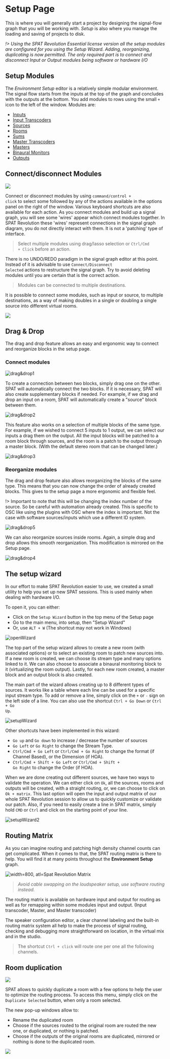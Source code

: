 # Setup Page

This is where you will generally start a project by designing the signal-flow graph that you will be working with. _Setup_ is also where you manage the loading and saving of projects to disk.

_!> Using the SPAT Revolution Essential license version all the setup modules are configured for you using the Setup Wizard. Adding, reorganizing, duplicating is now permitted. The only required part is to connect and disconnect Input or Output modules being software or hardware I/O_

## Setup Modules

The _Environment Setup_ editor is a relatively simple modular environment. The signal flow starts from the inputs at the top of the graph and concludes with the outputs at the bottom. You add modules to rows using the small <code>+</code> icon to the left of the window. Modules are:

* [Inputs](6_Spat_Environment_6_4_Inputs_6_4_Inputs.md)
* [Input Transcoders](6_Spat_Environment_6_5_Input_Transcoder_6_5_Input_Transcoder.md)
* [Sources](6_Spat_Environment_6_6_Source_6_6_Source.md)
* [Rooms](6_Spat_Environment_6_7_Room_6_7_Room.md)
* [Sums]((6_Spat_Environment_6_9_Master_Section.md))
* [Master Transcoders]((6_Spat_Environment_6_9_Master_Section.md))
* [Masters](6_Spat_Environment_6_9_Master_Section.md)
* [Binaural Monitors](6_Spat_Environment_6_9_Master_Section.md?)
* [Outputs](6_Spat_Environment_6_10_Output.md)

## Connect/disconnect Modules

![](include/SpatRevolution_UserGuide_-074.jpg)

Connect or disconnect modules by using <code>command/control + click</code> to select some followed by any of the actions available in the options panel on the right of the window. Various keyboard shortcuts are also available for each action. As you connect modules and build up a signal graph, you will see some 'wires' appear which connect modules together. In SPAT Revolution these 'wires' represent connections in the signal graph diagram, you do not directly interact with them. It is not a 'patching' type of interface.

> Select multiple modules using drag/lasso selection or <code>Ctrl/Cmd + Click</code> before an action.

There is no UNDO/REDO paradigm in the signal graph editor at this point. Instead of it is advisable to use <code>Connect/Disconnect Selected</code> actions to restructure the signal graph. Try to avoid deleting modules until you are certain that is the correct action.

> Modules can be connected to multiple destinations.

It is possible to connect some modules, such as input or source, to multiple destinations, as a way of making doubles in a single or doubling a single source into different virtual rooms.

![](include/SpatRevolution_UserGuide_-076.jpg)

## Drag & Drop

The drag and drop feature allows an easy and ergonomic way to connect and reorganize blocks in the setup page.

### Connect modules

![drag&drop1](include/drag&drop1.gif)

To create a connection  between two blocks, simply drag one on the other. SPAT will  automatically connect the two blocks. If it is necessary, SPAT will also create supplementary blocks if needed. For example, if we drag and drop an input on a room, SPAT will automatically create a "source" block  between them.

![drag&drop2](include/drag&drop2.gif)

This feature also works on a selection of multiple blocks of the same type. For example, if we wished to connect 5 inputs to 1 output, we can select our inputs a drag them  on the output. All the input blocks will be patched to a room block through sources, and the room is a patch to the output through a master block. (With the default stereo room that can be changed later.)

![drag&drop3](include/drag&drop3.gif)

### Reorganize modules

The drag and drop feature also allows reorganizing the blocks of the same type. This means that you can now change the order of already created blocks. This gives to the setup page a more ergonomic and flexible feel.

!> Important to note that this will be changing the index number of the source. So be careful with automation already created. This is specific to OSC like using the plugins with OSC where the index is important. Not the case with software sources/inputs which use a different ID system.

![drag&drop5](include/drag&drop5.gif)

We can also reorganize  sources inside rooms. Again, a simple drag and drop allows this smooth  reorganization. This modification is mirrored on the Setup page.

![drag&drop4](include/drag&drop4.gif)

## The setup wizard

In our effort to make SPAT Revolution easier to use, we created a small utility to help you set up new SPAT sessions. This is used mainly when dealing with hardware I/O.

To open it, you can either:

- Click on the <code>Setup Wizard</code> button in the top menu of the Setup page
- Go to the main menu, into setup, then "Setup Wizard"
- Or, use <code>ALT + W</code> (The shortcut may not work in Windows)

![openWizard](include/openWizard.gif)

The top part of the setup wizard allows to create a new room (with associated options) or to select an existing room to patch new sources into. If a new room is created, we can choose its stream type and many options linked to it. We can also choose to associate a binaural monitoring block to it (virtualizing the room output). Lastly, for each new room created, a master block and an output block is also created.

The main part of the wizard allows creating up to 8 different types of sources. It works like a table where each line can be used for a specific input stream type. To add or remove a line, simply click on the <code>+</code> or <code>-</code> sign on the left side of a line. You can also use the shortcut <code>Ctrl + Go Down</code> or <code>Ctrl + Go Up</code>.

![setupWizard](include/setupWizard.gif)

Other shortcuts have been implemented in this wizard:
- <code>Go up</code> and <code>Go down</code> to increase / decrease the number of sources
- <code>Go Left</code> or <code>Go Right</code> to change the Stream Type.
- <code>Ctrl/Cmd + Go Left</code> or <code>Ctrl/Cmd + Go Right</code> to change the format (if Channel Based), or the Dimension (if HOA).
- <code>Ctrl/Cmd + Shift + Go Left</code> or <code>Ctrl/Cmd + Shift + Go Right</code> to change the Order (if HOA).

When we are done creating out different sources, we have two ways to validate the operation. We can either click on <code>Ok</code>, all the sources, rooms and outputs will be created, with a straight routing, or, we can choose to click on <code>Ok +  matrix</code>. This last option will open the input and output matrix of our whole SPAT Revolution session to allow us to quickly customize or validate our patch. Also, if you need to easily create a line in SPAT matrix, simply hold <code>CMD</code> or <code>Ctrl</code> and click on the starting point of your line.

![setupWizard2](include/setupWizard2.gif)


## Routing Matrix

As you can imagine routing and patching high density channel counts can get complicated.
When it comes to that, the SPAT routing matrix is there to help.
You will find it at many points throughout the **Environment Setup** graph.

![width=800, atl=Spat Revolution Matrix](include/SpatRevolution_UserGuide_-031.png)

> *Avoid cable swapping on the loudspeaker setup, use software routing instead.*

The routing matrix is available on hardware input and output for routing  as well as for remapping within some modules input and output.
(Input transcoder, Master, and Master transcoder)

The speaker configuration editor, a clear channel labeling and the built-in routing matrix system all help to make the process of signal routing, checking and debugging more straightforward on location, in the virtual mix and in the studio.

> The shortcut <code>Ctrl + click</code> will route one per one all the following channels.

## Room duplication

 ![](include/SpatRevolution_duplicate_selected_room.png)

 SPAT allows to quickly duplicate a room with a few options to help the user
  to optimize the routing process. To access this menu, simply click on the <code>Duplicate Selected</code> button, when only a room selected.

 The new pop-up windows allow to:
 * Rename the duplicated room
 * Choose if the sources routed to the original room are routed the new one, or duplicated, or nothing is patched.
 * Choose if the outputs of the original rooms are duplicated, mirrored or nothing is done to the duplicated room.

 ![](include/SpatRevolution_duplicateRoom.gif)
